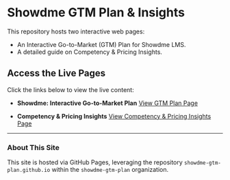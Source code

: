 # Showdme GTM Plan & Insights

This repository hosts two interactive web pages:
* An Interactive Go-to-Market (GTM) Plan for Showdme LMS.
* A detailed guide on Competency & Pricing Insights.

## Access the Live Pages

Click the links below to view the live content:

* **Showdme: Interactive Go-to-Market Plan**
    [View GTM Plan Page](https://showdme-gtm-plan.github.io/Showdme%20GTM%20Plan%20-%20Main%20Page.html)

* **Competency & Pricing Insights**
    [View Competency & Pricing Insights Page](https://showdme-gtm-plan.github.io/Comptency%20and%20Pricing%20Insights.html)

---

### About This Site

This site is hosted via GitHub Pages, leveraging the repository `showdme-gtm-plan.github.io` within the `showdme-gtm-plan` organization.
